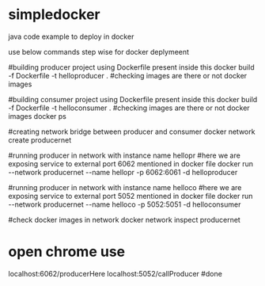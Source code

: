 # simpledocker
java code example to deploy in docker


use below commands step wise for docker deplymeent

#building producer project using Dockerfile present inside this 
docker build -f Dockerfile -t helloproducer .
#checking images are there or not
docker images

#building consumer project using Dockerfile present inside this 
docker build -f Dockerfile -t  helloconsumer  .
#checking images are there or not
docker images
docker ps

#creating network bridge between producer and consumer
docker network create producernet

#running producer in network with instance name hellopr
#here we are exposing service to external port 6062 mentioned in docker file
docker run --network producernet --name hellopr -p 6062:6061 -d helloproducer

#running producer in network with instance name helloco
#here we are exposing service to external port 5052 mentioned in docker file
docker run --network producernet --name helloco -p 5052:5051 -d helloconsumer

#check docker images in network
docker network inspect producernet

# open chrome use
localhost:6062/producerHere
localhost:5052/callProducer
#done
